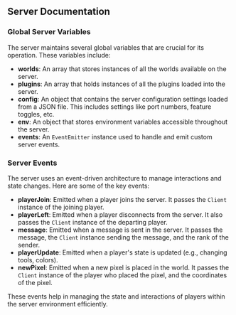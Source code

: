 ## Server Documentation

### Global Server Variables

The server maintains several global variables that are crucial for its operation. These variables include:

- **worlds**: An array that stores instances of all the worlds available on the server.
- **plugins**: An array that holds instances of all the plugins loaded into the server.
- **config**: An object that contains the server configuration settings loaded from a JSON file. This includes settings like port numbers, feature toggles, etc.
- **env**: An object that stores environment variables accessible throughout the server.
- **events**: An `EventEmitter` instance used to handle and emit custom server events.

### Server Events

The server uses an event-driven architecture to manage interactions and state changes. Here are some of the key events:

- **playerJoin**: Emitted when a player joins the server. It passes the `Client` instance of the joining player.
- **playerLeft**: Emitted when a player disconnects from the server. It also passes the `Client` instance of the departing player.
- **message**: Emitted when a message is sent in the server. It passes the message, the `Client` instance sending the message, and the rank of the sender.
- **playerUpdate**: Emitted when a player's state is updated (e.g., changing tools, colors).
- **newPixel**: Emitted when a new pixel is placed in the world. It passes the `Client` instance of the player who placed the pixel, and the coordinates of the pixel.

These events help in managing the state and interactions of players within the server environment efficiently.